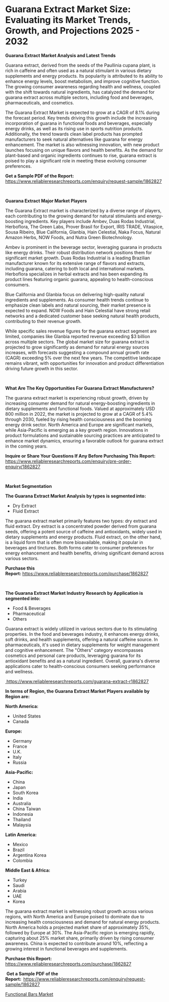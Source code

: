 <p><h1>Guarana Extract Market Size: Evaluating its Market Trends, Growth, and Projections 2025 - 2032</h1></p><p><strong>Guarana Extract Market Analysis and Latest Trends</strong></p>
<p><p>Guarana extract, derived from the seeds of the Paullinia cupana plant, is rich in caffeine and often used as a natural stimulant in various dietary supplements and energy products. Its popularity is attributed to its ability to enhance energy levels, boost metabolism, and improve cognitive function. The growing consumer awareness regarding health and wellness, coupled with the shift towards natural ingredients, has catalyzed the demand for guarana extract across multiple sectors, including food and beverages, pharmaceuticals, and cosmetics.</p><p>The Guarana Extract Market is expected to grow at a CAGR of 8.1% during the forecast period. Key trends driving this growth include the increasing incorporation of guarana in functional foods and beverages, especially energy drinks, as well as its rising use in sports nutrition products. Additionally, the trend towards clean label products has prompted manufacturers to seek natural alternatives like guarana for energy enhancement. The market is also witnessing innovation, with new product launches focusing on unique flavors and health benefits. As the demand for plant-based and organic ingredients continues to rise, guarana extract is poised to play a significant role in meeting these evolving consumer preferences.</p></p>
<p><strong>Get a Sample PDF of the Report:&nbsp;</strong> <a href="https://www.reliableresearchreports.com/enquiry/request-sample/1862827?utm_campaign=3093&utm_medium=2&utm_source=Github&utm_content=ia&utm_term=07042025&utm_id=guarana-extract">https://www.reliableresearchreports.com/enquiry/request-sample/1862827</a></p>
<p>&nbsp;</p>
<p><strong>Guarana Extract Major Market Players</strong></p>
<p><p>The Guarana Extract market is characterized by a diverse range of players, each contributing to the growing demand for natural stimulants and energy-boosting ingredients. Key players include Ambev, Duas Rodas Industrial, Herboflora, The Green Labs, Prover Brasil for Export, IRIS TRADE, Vitaspice, Sousa Ribeiro, Blue California, Glanbia, Hain Celestial, Naka Focus, Natural Amazon Herbs, NOW Foods, and Nutra Green Biotechnology.</p><p>Ambev is prominent in the beverage sector, leveraging guarana in products like energy drinks. Their robust distribution network positions them for significant market growth. Duas Rodas Industrial is a leading Brazilian manufacturer known for its extensive range of flavors and extracts, including guarana, catering to both local and international markets. Herboflora specializes in herbal extracts and has been expanding its product lines featuring organic guarana, appealing to health-conscious consumers. </p><p>Blue California and Glanbia focus on delivering high-quality natural ingredients and supplements. As consumer health trends continue to emphasize clean labels and natural sourcing, their market presence is expected to expand. NOW Foods and Hain Celestial have strong retail networks and a dedicated customer base seeking natural health products, contributing to their revenue growth.</p><p>While specific sales revenue figures for the guarana extract segment are limited, companies like Glanbia reported revenue exceeding $3 billion across multiple sectors. The global market size for guarana extract is projected to grow significantly as demand for natural energy sources increases, with forecasts suggesting a compound annual growth rate (CAGR) exceeding 5% over the next few years. The competitive landscape remains vibrant, with opportunities for innovation and product differentiation driving future growth in this sector.</p></p>
<p>&nbsp;</p>
<p><strong>What Are The Key Opportunities For Guarana Extract Manufacturers?</strong></p>
<p><p>The guarana extract market is experiencing robust growth, driven by increasing consumer demand for natural energy-boosting ingredients in dietary supplements and functional foods. Valued at approximately USD 800 million in 2022, the market is projected to grow at a CAGR of 5.4% through 2030, fueled by rising health consciousness and the booming energy drink sector. North America and Europe are significant markets, while Asia-Pacific is emerging as a key growth region. Innovations in product formulations and sustainable sourcing practices are anticipated to enhance market dynamics, ensuring a favorable outlook for guarana extract in the coming years.</p></p>
<p><strong>Inquire or Share Your Questions If Any Before Purchasing This Report:</strong> <a href="https://www.reliableresearchreports.com/enquiry/pre-order-enquiry/1862827?utm_campaign=3093&utm_medium=2&utm_source=Github&utm_content=ia&utm_term=07042025&utm_id=guarana-extract">https://www.reliableresearchreports.com/enquiry/pre-order-enquiry/1862827</a></p>
<p>&nbsp;</p>
<p><strong>Market Segmentation</strong></p>
<p><strong>The Guarana Extract Market Analysis by types is segmented into:</strong></p>
<p><ul><li>Dry Extract</li><li>Fluid Extract</li></ul></p>
<p><p>The guarana extract market primarily features two types: dry extract and fluid extract. Dry extract is a concentrated powder derived from guarana seeds, offering a potent source of caffeine and antioxidants, widely used in dietary supplements and energy products. Fluid extract, on the other hand, is a liquid form that is often more bioavailable, making it popular in beverages and tinctures. Both forms cater to consumer preferences for energy enhancement and health benefits, driving significant demand across various sectors.</p></p>
<p><strong>Purchase this Report:&nbsp;</strong><a href="https://www.reliableresearchreports.com/purchase/1862827?utm_campaign=3093&utm_medium=2&utm_source=Github&utm_content=ia&utm_term=07042025&utm_id=guarana-extract">https://www.reliableresearchreports.com/purchase/1862827</a></p>
<p>&nbsp;</p>
<p><strong>The Guarana Extract Market Industry Research by Application is segmented into:</strong></p>
<p><ul><li>Food & Beverages</li><li>Pharmaceutical</li><li>Others</li></ul></p>
<p><p>Guarana extract is widely utilized in various sectors due to its stimulating properties. In the food and beverages industry, it enhances energy drinks, soft drinks, and health supplements, offering a natural caffeine source. In pharmaceuticals, it's used in dietary supplements for weight management and cognitive enhancement. The "Others" category encompasses cosmetics and personal care products, leveraging guarana for its antioxidant benefits and as a natural ingredient. Overall, guarana's diverse applications cater to health-conscious consumers seeking performance and wellness.</p></p>
<p><a href="https://www.reliableresearchreports.com/guarana-extract-r1862827?utm_campaign=3093&utm_medium=2&utm_source=Github&utm_content=ia&utm_term=07042025&utm_id=guarana-extract">&nbsp;https://www.reliableresearchreports.com/guarana-extract-r1862827</a></p>
<p><strong>In terms of Region, the Guarana Extract Market Players available by Region are:</strong></p>
<p>
    <p> <strong> North America: </strong>
        <ul>
            <li>United States</li>
            <li>Canada</li>
        </ul>
        </p> 
    <p> <strong> Europe: </strong>
        <ul>
            <li>Germany</li>
            <li>France</li>
            <li>U.K.</li>
            <li>Italy</li>
            <li>Russia</li>
        </ul>
        </p> 
    <p> <strong> Asia-Pacific: </strong>
        <ul>
            <li>China</li>
            <li>Japan</li>
            <li>South Korea</li>
            <li>India</li>
            <li>Australia</li>
            <li>China Taiwan</li>
            <li>Indonesia</li>
            <li>Thailand</li>
            <li>Malaysia</li>
        </ul>
        </p> 
    <p> <strong> Latin America: </strong>
        <ul>
            <li>Mexico</li>
            <li>Brazil</li>
            <li>Argentina Korea</li>
            <li>Colombia</li>
        </ul>
        </p> 
    <p> <strong> Middle East & Africa: </strong>
        <ul>
            <li>Turkey</li>
            <li>Saudi</li>
            <li>Arabia</li>
            <li>UAE</li>
            <li>Korea</li>
        </ul>
    </p>
    </p>
<p><p>The guarana extract market is witnessing robust growth across various regions, with North America and Europe poised to dominate due to increasing health consciousness and demand for natural energy products. North America holds a projected market share of approximately 35%, followed by Europe at 30%. The Asia-Pacific region is emerging rapidly, capturing about 25% market share, primarily driven by rising consumer awareness. China is expected to contribute around 10%, reflecting a growing interest in functional beverages and supplements.</p></p>
<p><strong>Purchase this Report: </strong><a href="https://www.reliableresearchreports.com/purchase/1862827?utm_campaign=3093&utm_medium=2&utm_source=Github&utm_content=ia&utm_term=07042025&utm_id=guarana-extract">https://www.reliableresearchreports.com/purchase/1862827</a></p>
<p>&nbsp;<strong>Get a Sample PDF of the Report:&nbsp;&nbsp;</strong><a href="https://www.reliableresearchreports.com/enquiry/request-sample/1862827?utm_campaign=3093&utm_medium=2&utm_source=Github&utm_content=ia&utm_term=07042025&utm_id=guarana-extract">https://www.reliableresearchreports.com/enquiry/request-sample/1862827</a></p>
<p><strong></strong></p>
<p><p><a href="https://github.com/ivvrgibi/Market-Research-Report-List-1/blob/main/functional-bars-market.md?utm_campaign=3093&utm_medium=2&utm_source=Github&utm_content=ia&utm_term=07042025&utm_id=guarana-extract">Functional Bars Market</a></p></p>